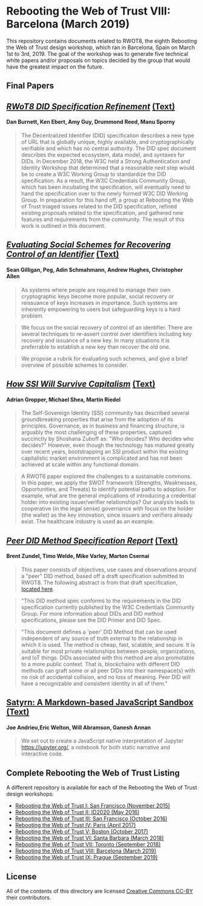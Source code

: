 # Rebooting the Web of Trust VIII: Barcelona (March 2019)

This repository contains documents related to RWOT8, the eighth
Rebooting the Web of Trust design workshop, which ran in
Barcelona, Spain on March 1st to 3rd, 2019. The goal of the workshop
was to generate five technical white papers and/or proposals on topics
decided by the group that would have the greatest impact on the
future.

## Final Papers

## [*RWoT8 DID Specification Refinement*](https://github.com/WebOfTrustInfo/rwot8-barcelona/blob/master/final-documents/did-spec-refinement.pdf) [(Text)](https://github.com/WebOfTrustInfo/rwot8-barcelona/blob/master/final-documents/did-spec-refinement.md)
#### Dan Burnett, Ken Ebert, Amy Guy, Drummond Reed, Manu Sporny

> The Decentralized Identifier (DID) specification describes a new type of URL that is globally unique, highly available, and cryptographically verifiable and which has no central authority. The DID spec document describes the expected ecosystem, data model, and syntaxes for DIDs. In December 2018, the W3C held a Strong Authentication and Identity Workshop that determined that a reasonable next step would be to create a W3C Working Group to standardize the DID specification. As a result, the W3C Credentials Community Group, which has been incubating the specification, will eventually need to hand the specification over to the newly formed W3C DID Working Group. In preparation for this hand off, a group at Rebooting the Web of Trust triaged issues related to the DID specification, refined existing proposals related to the specification, and gathered new features and requirements from the community. The result of this work is outlined in this document.

## [*Evaluating Social Schemes for Recovering Control of an Identifier*](https://nbviewer.jupyter.org/github/WebOfTrustInfo/rwot8-barcelona/blob/master/final-documents/evaluating-social-recovery.pdf) [(Text)](https://github.com/WebOfTrustInfo/rwot8-barcelona/blob/master/final-documents/evaluating-social-recovery.md)
#### Sean Gilligan, Peg, Adin Schmahmann, Andrew Hughes, Christopher Allen

> As systems where people are required to manage their own cryptographic keys become more popular, social recovery or reissuance of keys increases in importance. Such systems are inherently empowering to users but safeguarding keys is a hard problem.

> We focus on the social recovery of control of an identifier. There are several techniques to re-assert control over identifiers including key recovery and issuance of a new key. In many situations it is preferrable to establish a new key than recover the old one.

> We propose a rubrik for evaluating such schemes, and give a brief overview of possible schemes to consider.

## [*How SSI Will Survive Capitalism*](https://github.com/WebOfTrustInfo/rwot8-barcelona/blob/master/final-documents/how-ssi-will-survive-capitalism.pdf) [(Text)](https://github.com/WebOfTrustInfo/rwot8-barcelona/blob/master/final-documents/how-ssi-will-survive-capitalism.md)
#### Adrian Gropper, Michael Shea, Martin Riedel

> The Self-Sovereign Identity (SSI) community has described several groundbreaking properties that arise from the adoption of its principles. Governance, as in business and financing structure, is arguably the most challenging of these properties, captured succinctly by Shoshana Zuboff as: "Who decides? Who decides who decides?" However, even though the technology has matured greatly over recent years, bootstrapping an SSI product within the existing capitalistic market environment is complicated and has not been achieved at scale within any functional domain.

> A RWOT6 paper explored the challenges to a sustainable commons. In this paper, we apply the SWOT framework (Strengths, Weaknesses, Opportunities, and Threats) to identify potential paths to adoption. For example, what are the general implications of introducing a credential holder into existing issuer/verifier relationships? Our analysis leads to cooperative (in the legal sense) governance with focus on the holder (the wallet) as the key innovation, since issuers and verifiers already exist. The healthcare industry is used as an example.

## [*Peer DID Method Specification Report*](https://github.com/WebOfTrustInfo/rwot8-barcelona/blob/master/final-documents/peer-DID-method-spec-report.pdf) [(Text)](https://github.com/WebOfTrustInfo/rwot8-barcelona/blob/master/final-documents/peer-DID-method-spec-report.md)
#### Brent Zundel, Timo Welde, Mike Varley, Marton Csernai

> This paper consists of objectives, use cases and observations around a "peer" DID method, based off a draft specification submitted to RWOT8. The following abstract is from that draft specification, [located here](https://dhh1128.github.io/peer-did-method-spec/index.html).

> "This DID method spec conforms to the requirements in the DID specification currently published by the W3C Credentials Community Group. For more information about DIDs and DID method specifications, please see the DID Primer and DID Spec.

> "This document defines a 'peer' DID Method that can be used independent of any source of truth external to the relationship in which it is used. The method is cheap, fast, scalable, and secure. It is suitable for most private relationships between people, organizations, and IoT things. DIDs associated with this method are also promotable to a more public context. That is, blockchains with different DID methods can graft some or all peer DIDs into their namespace(s) with no risk of accidental collision, and no loss of meaning. Peer DID will have a recognizable and consistent identity in all of them."

## [Satyrn: A Markdown-based JavaScript Sandbox](https://github.com/WebOfTrustInfo/rwot8-barcelona/blob/master/final-documents/satyrn.pdf) [(Text)](https://github.com/WebOfTrustInfo/rwot8-barcelona/blob/master/final-documents/satyrn.md)
#### Joe Andrieu,Eric Welton, Will Abramson, Ganesh Annan

> We set out to create a JavaScript native interpretation of Jupyter https://jupyter.org/, a notebook for both static narrative and interactive code.

## Complete Rebooting the Web of Trust Listing

A different repository is available for each of the Rebooting the Web of Trust design workshops:

* [Rebooting the Web of Trust I: San Francisco (November 2015)](https://github.com/WebOfTrustInfo/rebooting-the-web-of-trust)
* [Rebooting the Web of Trust II: ID2020 (May 2016)](https://github.com/WebOfTrustInfo/ID2020DesignWorkshop)
* [Rebooting the Web of Trust III: San Francisco (October 2016)](https://github.com/WebOfTrustInfo/rebooting-the-web-of-trust-fall2016)
* [Rebooting the Web of Trust IV: Paris (April 2017)](https://github.com/WebOfTrustInfo/rebooting-the-web-of-trust-spring2017)
* [Rebooting the Web of Trust V: Boston (October 2017)](https://github.com/WebOfTrustInfo/rebooting-the-web-of-trust-fall2017)
* [Rebooting the Web of Trust VI: Santa Barbara (March 2018)](https://github.com/WebOfTrustInfo/rebooting-the-web-of-trust-spring2018)
* [Rebooting the Web of Trust VII: Toronto (September 2018)](https://github.com/WebOfTrustInfo/rwot7-fall2018)
* [Rebooting the Web of Trust VIII: Barcelona (March 2019)](https://github.com/WebOfTrustInfo/rwot8-barcelona)
* [Rebooting the Web of Trust IX: Prague (September 2019)](https://github.com/WebOfTrustInfo/rwot9-prague)

## License

All of the contents of this directory are licensed [Creative Commons CC-BY](https://github.com/WebOfTrustInfo/rebooting-the-web-of-trust/blob/master/final-documents/LICENSE-CC-BY-4.0.md) their contributors.
